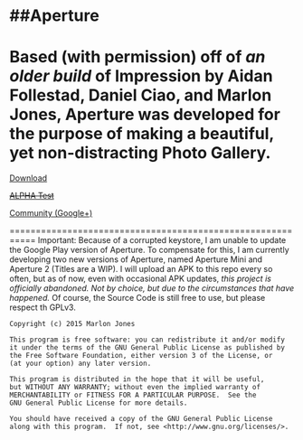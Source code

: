##Aperture
===============================================================================================================
Based (with permission) off of *an older build* of Impression by Aidan Follestad, Daniel Ciao, and Marlon Jones, Aperture was developed for the purpose of making a beautiful, yet non-distracting Photo Gallery.
===========================================================
<a href="https://play.google.com/store/apps/details?id=com.marlonjones.aperture">Download</a>

~~<a href="https://play.google.com/apps/testing/com.marlonjones.aperture">ALPHA Test</a>~~

<a href="https://plus.google.com/u/0/communities/116518857170051710391">Community (Google+)</a>

===========================================================
Important: Because of a corrupted keystore, I am unable to update the Google Play version of Aperture. To compensate for this, I 
am currently developing two new versions of Aperture, named Aperture Mini and Aperture 2 (Titles are a WIP). I will upload an APK
to this repo every so often, but as of now, even with occasional APK updates, *this project is officially abandoned. Not by choice, 
but due to the circumstances that have happened.* Of course, the Source Code is still free to use, but please respect th GPLv3. 
```` 
Copyright (c) 2015 Marlon Jones

This program is free software: you can redistribute it and/or modify
it under the terms of the GNU General Public License as published by
the Free Software Foundation, either version 3 of the License, or
(at your option) any later version.

This program is distributed in the hope that it will be useful,
but WITHOUT ANY WARRANTY; without even the implied warranty of
MERCHANTABILITY or FITNESS FOR A PARTICULAR PURPOSE.  See the
GNU General Public License for more details.

You should have received a copy of the GNU General Public License
along with this program.  If not, see <http://www.gnu.org/licenses/>.
````
